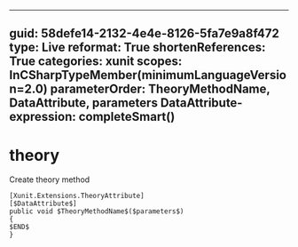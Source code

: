 ----
guid: 58defe14-2132-4e4e-8126-5fa7e9a8f472
type: Live
reformat: True
shortenReferences: True
categories: xunit
scopes: InCSharpTypeMember(minimumLanguageVersion=2.0)
parameterOrder: TheoryMethodName, DataAttribute, parameters
DataAttribute-expression: completeSmart()
----

# theory

Create theory method

```
[Xunit.Extensions.TheoryAttribute]
[$DataAttribute$]
public void $TheoryMethodName$($parameters$)
{
$END$
}
```
